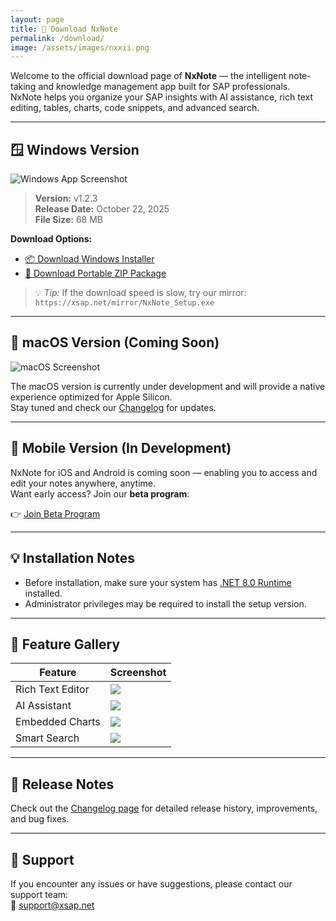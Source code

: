 ```yaml
---
layout: page
title: 🚀 Download NxNote
permalink: /download/
image: /assets/images/nxxii.png
---
```



Welcome to the official download page of **NxNote** — the intelligent note-taking and knowledge management app built for SAP professionals.  
NxNote helps you organize your SAP insights with AI assistance, rich text editing, tables, charts, code snippets, and advanced search.

---

## 🪟 Windows Version

![Windows App Screenshot](/assets/images/download/windows_preview.png)

> **Version:** v1.2.3  
> **Release Date:** October 22, 2025  
> **File Size:** 68 MB  

**Download Options:**
- [📦 Download Windows Installer](assets/downloads/NxNote_Setup.exe)  
- [🧰 Download Portable ZIP Package](assets/downloads/NxNote_Portable.zip)

> 💡 *Tip:* If the download speed is slow, try our mirror:  
> `https://xsap.net/mirror/NxNote_Setup.exe`

---

## 🍎 macOS Version (Coming Soon)

![macOS Screenshot](/assets/images/download/mac_preview.png)

The macOS version is currently under development and will provide a native experience optimized for Apple Silicon.  
Stay tuned and check our [Changelog](/changelog/) for updates.

---

## 📱 Mobile Version (In Development)

NxNote for iOS and Android is coming soon — enabling you to access and edit your notes anywhere, anytime.  
Want early access? Join our **beta program**:

👉 [Join Beta Program](mailto:support@xsap.net?subject=Join%20NxNote%20Beta)

---

## 💡 Installation Notes

- Before installation, make sure your system has [.NET 8.0 Runtime](https://dotnet.microsoft.com/download/dotnet/8.0) installed.  
- Administrator privileges may be required to install the setup version.

---

## 📸 Feature Gallery

| Feature | Screenshot |
|----------|-------------|
| Rich Text Editor | ![](/assets/images/download/editor.png) |
| AI Assistant | ![](/assets/images/download/ai_chat.png) |
| Embedded Charts | ![](/assets/images/download/chart_embed.png) |
| Smart Search | ![](/assets/images/download/search.png) |

---

## 🧾 Release Notes

Check out the [Changelog page](/changelog/) for detailed release history, improvements, and bug fixes.

---

## 💬 Support

If you encounter any issues or have suggestions, please contact our support team:  
📧 [support@xsap.net](mailto:support@xsap.net)